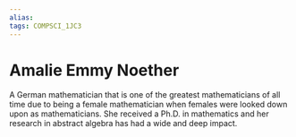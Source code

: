```yaml
---
alias:
tags: COMPSCI_1JC3
---
```

# Amalie Emmy Noether
A German mathematician that is one of the greatest mathematicians of all time due to being a female mathematician when females were looked down upon as mathematicians. She received a Ph.D. in mathematics and her research in abstract algebra has had a wide and deep impact. 